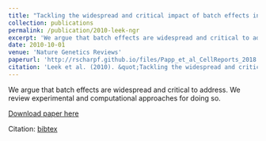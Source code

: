 ```yaml
---
title: "Tackling the widespread and critical impact of batch effects in high-throughput data"
collection: publications
permalink: /publication/2010-leek-ngr
excerpt: 'We argue that batch effects are widespread and critical to address.  We review experimental and computational approaches for doing so.'
date: 2010-10-01
venue: 'Nature Genetics Reviews'
paperurl: 'http://rscharpf.github.io/files/Papp_et_al_CellReports_2018.pdf'
citation: 'Leek et al. (2010). &quot;Tackling the widespread and critical impact of batch effects in high-throughput data.&quot; <i>Nature Genetics Reviews</i>. 11(10).'
---
```


We argue that batch effects are widespread and critical to address.  We review experimental and computational approaches for doing so.

[Download paper here](http://rscharpf.github.io/files/leek_et_al_ngr_2010.pdf)

Citation: [bibtex](leek_ngr2010.bib)
